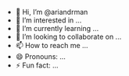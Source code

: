 - 👋 Hi, I’m @ariandrman
- 👀 I’m interested in ...
- 🌱 I’m currently learning ...
- 💞️ I’m looking to collaborate on ...
- 📫 How to reach me ...
- 😄 Pronouns: ...
- ⚡ Fun fact: ...

<!---
ariandrman/ariandrman is a ✨ special ✨ repository because its `README.md` (this file) appears on your GitHub profile.
You can click the Preview link to take a look at your changes.
--->
